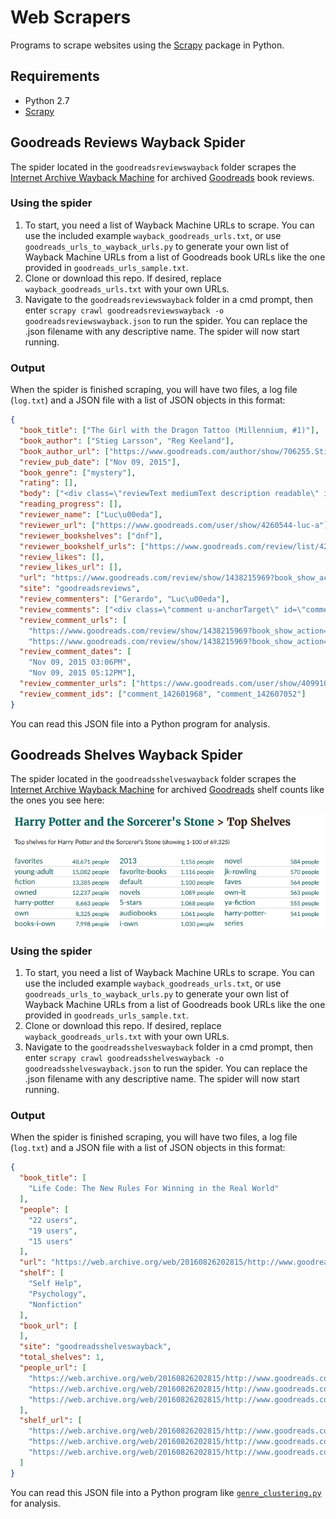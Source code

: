 # Web Scrapers
Programs to scrape websites using the [Scrapy](https://scrapy.org/) package in Python.

## Requirements
* Python 2.7
* [Scrapy](https://scrapy.org/)

## Goodreads Reviews Wayback Spider
The spider located in the `goodreadsreviewswayback` folder scrapes the [Internet Archive Wayback Machine](https://archive.org/web/) for archived [Goodreads](https://www.goodreads.com/) book reviews.

### Using the spider
1. To start, you need a list of Wayback Machine URLs to scrape. You can use the included example `wayback_goodreads_urls.txt`, or use `goodreads_urls_to_wayback_urls.py` to generate your own list of Wayback Machine URLs from a list of Goodreads book URLs like the one provided in `goodreads_urls_sample.txt`.
2. Clone or download this repo. If desired, replace `wayback_goodreads_urls.txt` with your own URLs.
3. Navigate to the `goodreadsreviewswayback` folder in a cmd prompt, then enter `scrapy crawl goodreadsreviewswayback -o goodreadsreviewswayback.json` to run the spider. You can replace the .json filename with any descriptive name. The spider will now start running.

### Output
When the spider is finished scraping, you will have two files, a log file (`log.txt`) and a JSON file with a list of JSON objects in this format:

```json
{
  "book_title": ["The Girl with the Dragon Tattoo (Millennium, #1)"],
  "book_author": ["Stieg Larsson", "Reg Keeland"],
  "book_author_url": ["https://www.goodreads.com/author/show/706255.Stieg_Larsson", "https://www.goodreads.com/author/show/2565625.Reg_Keeland"],
  "review_pub_date": ["Nov 09, 2015"],
  "book_genre": ["mystery"],
  "rating": [],
  "body": ["<div class=\"reviewText mediumText description readable\" itemprop=\"reviewBody\">\n"],
  "reading_progress": [],
  "reviewer_name": ["Luc\u00eda"],
  "reviewer_url": ["https://www.goodreads.com/user/show/4260544-luc-a"],
  "reviewer_bookshelves": ["dnf"],
  "reviewer_bookshelf_urls": ["https://www.goodreads.com/review/list/4260544-luc-a?shelf=dnf"],
  "review_likes": [],
  "review_likes_url": [],
  "url": "https://www.goodreads.com/review/show/1438215969?book_show_action=false&from_review_page=2",
  "site": "goodreadsreviews",
  "review_commenters": ["Gerardo", "Luc\u00eda"],
  "review_comments": ["<div class=\"comment u-anchorTarget\" id=\"comment_142601968\">\n", "<div class=\"comment u-anchorTarget\" id=\"comment_142607052\">\n"],
  "review_comment_urls": [
    "https://www.goodreads.com/review/show/1438215969?book_show_action=false&from_review_page=2#comment_142601968", 
    "https://www.goodreads.com/review/show/1438215969?book_show_action=false&from_review_page=2#comment_142607052"],
  "review_comment_dates": [
    "Nov 09, 2015 03:06PM",
    "Nov 09, 2015 05:12PM"],
  "review_commenter_urls": ["https://www.goodreads.com/user/show/40991072-gerardo", "https://www.goodreads.com/user/show/4260544-luc-a"],
  "review_comment_ids": ["comment_142601968", "comment_142607052"]
}
```

You can read this JSON file into a Python program for analysis.

## Goodreads Shelves Wayback Spider
The spider located in the `goodreadsshelveswayback` folder scrapes the [Internet Archive Wayback Machine](https://archive.org/web/) for archived [Goodreads](https://www.goodreads.com/) shelf counts like the ones you see here:

![Goodreads shelf counts](/images/shelf_counts.png)

### Using the spider
1. To start, you need a list of Wayback Machine URLs to scrape. You can use the included example `wayback_goodreads_urls.txt`, or use `goodreads_urls_to_wayback_urls.py` to generate your own list of Wayback Machine URLs from a list of Goodreads book URLs like the one provided in `goodreads_urls_sample.txt`.
2. Clone or download this repo. If desired, replace `wayback_goodreads_urls.txt` with your own URLs.
3. Navigate to the `goodreadsshelveswayback` folder in a cmd prompt, then enter `scrapy crawl goodreadsshelveswayback -o goodreadsshelveswayback.json` to run the spider. You can replace the .json filename with any descriptive name. The spider will now start running.

### Output
When the spider is finished scraping, you will have two files, a log file (`log.txt`) and a JSON file with a list of JSON objects in this format:

```json
{
  "book_title": [
    "Life Code: The New Rules For Winning in the Real World"
  ],
  "people": [
    "22 users",
    "19 users",
    "15 users"
  ],
  "url": "https://web.archive.org/web/20160826202815/http://www.goodreads.com/book/show/17155775-life-code",
  "shelf": [
    "Self Help",
    "Psychology",
    "Nonfiction"
  ],
  "book_url": [
  ],
  "site": "goodreadsshelveswayback",
  "total_shelves": 1,
  "people_url": [
    "https://web.archive.org/web/20160826202815/http://www.goodreads.com/shelf/users/17155775-life-code?shelf=self-help",
    "https://web.archive.org/web/20160826202815/http://www.goodreads.com/shelf/users/17155775-life-code?shelf=psychology",
    "https://web.archive.org/web/20160826202815/http://www.goodreads.com/shelf/users/17155775-life-code?shelf=non-fiction"
  ],
  "shelf_url": [
    "https://web.archive.org/web/20160826202815/http://www.goodreads.com/genres/self-help",
    "https://web.archive.org/web/20160826202815/http://www.goodreads.com/genres/psychology",
    "https://web.archive.org/web/20160826202815/http://www.goodreads.com/genres/non-fiction"
  ]
}
```

You can read this JSON file into a Python program like [`genre_clustering.py`](https://github.com/ahegel/machine-learning-genre) for analysis.